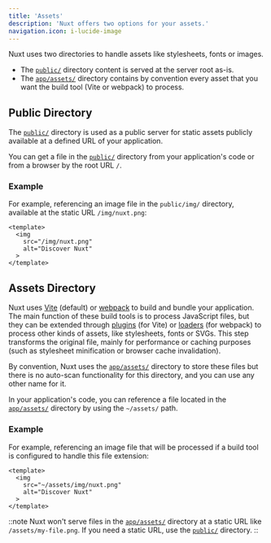 ```yaml
---
title: 'Assets'
description: 'Nuxt offers two options for your assets.'
navigation.icon: i-lucide-image
---
```


Nuxt uses two directories to handle assets like stylesheets, fonts or images.

- The [`public/`](/docs/4.x/guide/directory-structure/public) directory content is served at the server root as-is.
- The [`app/assets/`](/docs/4.x/guide/directory-structure/app/assets) directory contains by convention every asset that you want the build tool (Vite or webpack) to process.

## Public Directory

The [`public/`](/docs/4.x/guide/directory-structure/public) directory is used as a public server for static assets publicly available at a defined URL of your application.

You can get a file in the [`public/`](/docs/4.x/guide/directory-structure/public) directory from your application's code or from a browser by the root URL `/`.

### Example

For example, referencing an image file in the `public/img/` directory, available at the static URL `/img/nuxt.png`:

```vue [app/app.vue]
<template>
  <img
    src="/img/nuxt.png"
    alt="Discover Nuxt"
  >
</template>
```

## Assets Directory

Nuxt uses [Vite](https://vite.dev/guide/assets) (default) or [webpack](https://webpack.js.org/guides/asset-management/) to build and bundle your application. The main function of these build tools is to process JavaScript files, but they can be extended through [plugins](https://vite.dev/plugins/) (for Vite) or [loaders](https://webpack.js.org/loaders/) (for webpack) to process other kinds of assets, like stylesheets, fonts or SVGs. This step transforms the original file, mainly for performance or caching purposes (such as stylesheet minification or browser cache invalidation).

By convention, Nuxt uses the [`app/assets/`](/docs/4.x/guide/directory-structure/app/assets) directory to store these files but there is no auto-scan functionality for this directory, and you can use any other name for it.

In your application's code, you can reference a file located in the [`app/assets/`](/docs/4.x/guide/directory-structure/app/assets) directory by using the `~/assets/` path.

### Example

For example, referencing an image file that will be processed if a build tool is configured to handle this file extension:

```vue [app/app.vue]
<template>
  <img
    src="~/assets/img/nuxt.png"
    alt="Discover Nuxt"
  >
</template>
```

::note
Nuxt won't serve files in the [`app/assets/`](/docs/4.x/guide/directory-structure/app/assets) directory at a static URL like `/assets/my-file.png`. If you need a static URL, use the [`public/`](/docs/4.x/getting-started/assets#public-directory) directory.
::
